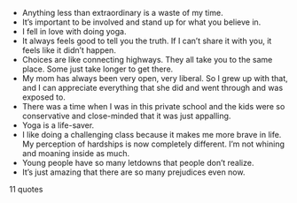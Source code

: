  - Anything less than extraordinary is a waste of my time.
 - It’s important to be involved and stand up for what you believe in.
 - I fell in love with doing yoga.
 - It always feels good to tell you the truth. If I can’t share it with you, it feels like it didn’t happen.
 - Choices are like connecting highways. They all take you to the same place. Some just take longer to get there.
 - My mom has always been very open, very liberal. So I grew up with that, and I can appreciate everything that she did and went through and was exposed to.
 - There was a time when I was in this private school and the kids were so conservative and close-minded that it was just appalling.
 - Yoga is a life-saver.
 - I like doing a challenging class because it makes me more brave in life. My perception of hardships is now completely different. I’m not whining and moaning inside as much.
 - Young people have so many letdowns that people don’t realize.
 - It’s just amazing that there are so many prejudices even now.

11 quotes